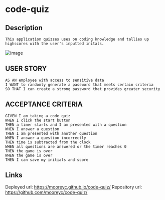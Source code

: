 # code-quiz

## Description
```
This application quizzes uses on coding knowledge and tallies up highscores with the user's inputted initals. 
```
![image](https://user-images.githubusercontent.com/105884236/175352066-f249d581-22ea-463b-a404-8c953b9a5eac.png)

## USER STORY
```
AS AN employee with access to sensitive data
I WANT to randomly generate a password that meets certain criteria
SO THAT I can create a strong password that provides greater security
```

## ACCEPTANCE CRITERIA
```
GIVEN I am taking a code quiz
WHEN I click the start button
THEN a timer starts and I am presented with a question
WHEN I answer a question
THEN I am presented with another question
WHEN I answer a question incorrectly
THEN time is subtracted from the clock
WHEN all questions are answered or the timer reaches 0
THEN the game is over
WHEN the game is over
THEN I can save my initials and score
```
## Links 
Deployed url: https://mooreyc.github.io/code-quiz/
Repository url: https://github.com/mooreyc/code-quiz/

